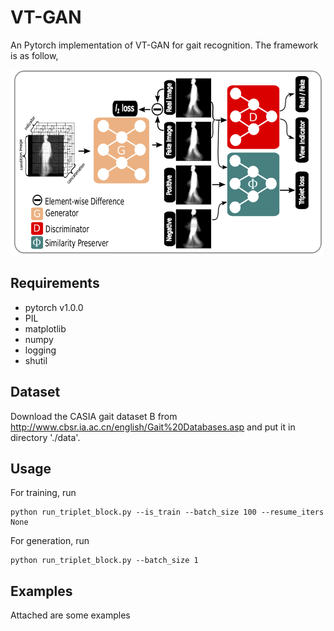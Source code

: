 # VT-GAN
An Pytorch implementation of VT-GAN for gait recognition. The framework is as follow,

<img src="./model/framework.png" width = "500" height = "300" alt="Framework of VT-GAN" align=center />

## Requirements
* pytorch v1.0.0
* PIL
* matplotlib
* numpy
* logging
* shutil

## Dataset

Download the CASIA gait dataset B from http://www.cbsr.ia.ac.cn/english/Gait%20Databases.asp and put it in directory './data'.
## Usage

For training, run

```
python run_triplet_block.py --is_train --batch_size 100 --resume_iters None
```

For generation, run

```
python run_triplet_block.py --batch_size 1
```
## Examples

Attached are some examples
